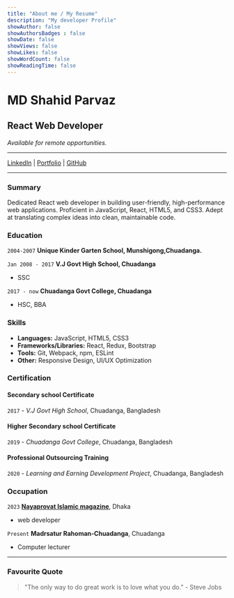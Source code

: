 ```yaml
---
title: "About me / My Resume"
description: "My developer Profile"
showAuthor: false
showAuthorsBadges : false 
showDate: false
showViews: false
showLikes: false
showWordCount: false
showReadingTime: false
---
```


#

# MD Shahid Parvaz

## React Web Developer 
*Available for remote opportunities.*

---

[LinkedIn](https://www.linkedin.com/in/mrsnailo) | [Portfolio](https://mrsnailo.github.io) | [GitHub](https://github.com/mrsnailo)

---

### Summary

Dedicated React web developer in building user-friendly, high-performance web applications. Proficient in JavaScript, React, HTML5, and CSS3. Adept at translating complex ideas into clean, maintainable code.


### Education

`2004-2007`
__Unique Kinder Garten School, Munshigong,Chuadanga.__

`Jan 2008 - 2017`
__V.J Govt High School, Chuadanga__

- SSC

`2017 - now`
__Chuadanga Govt College, Chuadanga__

- HSC, BBA

### Skills

- **Languages:** JavaScript, HTML5, CSS3
- **Frameworks/Libraries:** React, Redux, Bootstrap
- **Tools:** Git, Webpack, npm, ESLint
- **Other:** Responsive Design, UI/UX Optimization

### Certification

#### __Secondary school Certificate__
`2017` - *V.J Govt High School*, Chuadanga, Bangladesh

#### __Higher Secondary school Certificate__
`2019` - *Chuadanga Govt College*, Chuadanga, Bangladesh

#### __Professional Outsourcing Training__
`2020` - *Learning and Earning Development Project*, Chuadanga, Bangladesh



### Occupation

`2023`
[__Nayaprovat Islamic magazine__](https://www.facebook.com/nayaprovat), Dhaka

- web developer

`Present`
__Madrsatur Rahoman-Chuadanga__, Chuadanga

- Computer lecturer


---

### Favourite Quote
> "The only way to do great work is to love what you do." - Steve Jobs



